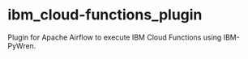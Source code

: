 # ibm_cloud-functions_plugin
Plugin for Apache Airflow to execute IBM Cloud Functions using IBM-PyWren.
